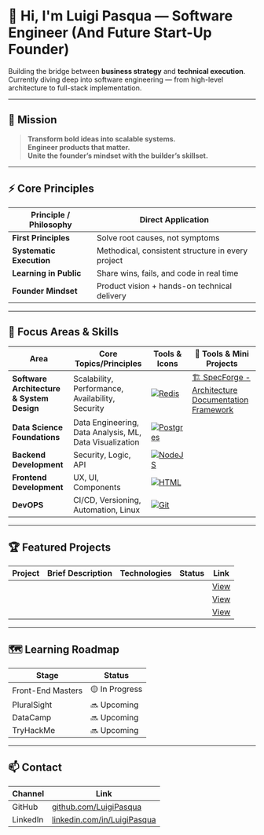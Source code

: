 # 👋 Hi, I'm Luigi Pasqua — Software Engineer (And Future Start-Up Founder)

Building the bridge between **business strategy** and **technical execution**.  
Currently diving deep into software engineering — from high-level architecture to full-stack implementation.

---

## 💼 Mission

> **Transform bold ideas into scalable systems.**  
> **Engineer products that matter.**  
> **Unite the founder’s mindset with the builder’s skillset.**

---
## ⚡ Core Principles

| Principle / Philosophy                | Direct Application                                  |
|---------------------------------------|-----------------------------------------------------|
| **First Principles**                  | Solve root causes, not symptoms                     |
| **Systematic Execution**              | Methodical, consistent structure in every project   |
| **Learning in Public**                | Share wins, fails, and code in real time            |
| **Founder Mindset**                   | Product vision + hands-on technical delivery        |

---

## 🚀 Focus Areas & Skills

| Area                                 | Core Topics/Principles                         | Tools & Icons                                                                 | 🎯 Tools & Mini Projects |
|-------------------------------------|------------------------------------------------|--------------------------------------------------------------------------------|------------------|
| **Software Architecture & System Design** | Scalability, Performance, Availability, Security| [![Redis](https://skillicons.dev/icons?i=redis)](https://skillicons.dev) | [🏗️ SpecForge - Architecture Documentation Framework ](https://github.com/LuigiPasqua/SpecForge)|
| **Data Science Foundations**        | Data Engineering, Data Analysis, ML, Data Visualization | [![Postgres](https://skillicons.dev/icons?i=postgres,py)](https://skillicons.dev)    | |
| **Backend Development**             | Security, Logic, API                          | [![NodeJS](https://skillicons.dev/icons?i=nodejs,java,py)](https://skillicons.dev)      | |
| **Frontend Development**            | UX, UI, Components                            | [![HTML](https://skillicons.dev/icons?i=html,css,js,react,ts)](https://skillicons.dev) | |
| **DevOPS**                          | CI/CD, Versioning, Automation, Linux          | [![Git](https://skillicons.dev/icons?i=git,github,linux)](https://skillicons.dev)    | |

---

## 🏆 Featured Projects

| Project            | Brief Description                         | Technologies                  | Status    | Link         |
|--------------------|-------------------------------------------|-------------------------------|-----------|--------------|
|          |               |        |     | [View](#)    |
|              |        |                |   | [View](#)    |
|         |                |                 |   | [View](#)    |

---

## 🗺️ Learning Roadmap

| Stage        | Status         | 
|--------------|---------------|
| Front-End Masters | 🟡 In Progress | 
| PluralSight     | 🔜 Upcoming  | 
| DataCamp   | 🔜 Upcoming  | 
| TryHackMe         | 🔜 Upcoming  |




---

## 📫 Contact

| Channel     | Link                                 |
|-------------|--------------------------------------|
| GitHub      | [github.com/LuigiPasqua](https://github.com/LuigiPasqua)        |
| LinkedIn    | [linkedin.com/in/LuigiPasqua](https://www.linkedin.com/in/luigi-pasqua-6b639012a)   |

